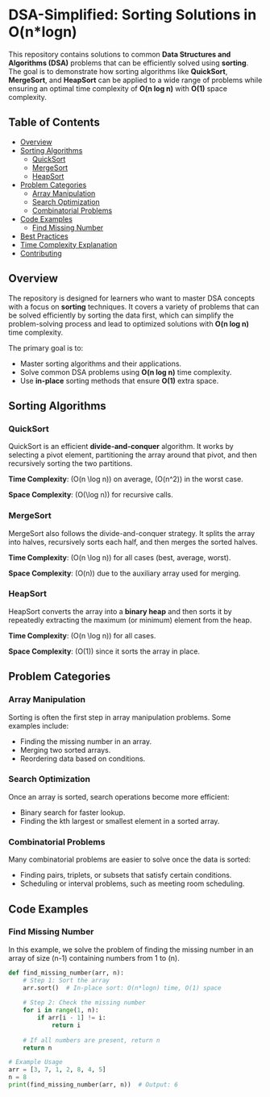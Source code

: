 # DSA-Simplified: Sorting Solutions in O(n*logn)

This repository contains solutions to common **Data Structures and Algorithms (DSA)** problems that can be efficiently solved using **sorting**. The goal is to demonstrate how sorting algorithms like **QuickSort**, **MergeSort**, and **HeapSort** can be applied to a wide range of problems while ensuring an optimal time complexity of **O(n log n)** with **O(1)** space complexity.

## Table of Contents

- [Overview](#overview)
- [Sorting Algorithms](#sorting-algorithms)
  - [QuickSort](#quicksort)
  - [MergeSort](#mergesort)
  - [HeapSort](#heapsort)
- [Problem Categories](#problem-categories)
  - [Array Manipulation](#array-manipulation)
  - [Search Optimization](#search-optimization)
  - [Combinatorial Problems](#combinatorial-problems)
- [Code Examples](#code-examples)
  - [Find Missing Number](#find-missing-number)
- [Best Practices](#best-practices)
- [Time Complexity Explanation](#time-complexity-explanation)
- [Contributing](#contributing)

## Overview

The repository is designed for learners who want to master DSA concepts with a focus on **sorting** techniques. It covers a variety of problems that can be solved efficiently by sorting the data first, which can simplify the problem-solving process and lead to optimized solutions with **O(n log n)** time complexity.

The primary goal is to:
- Master sorting algorithms and their applications.
- Solve common DSA problems using **O(n log n)** time complexity.
- Use **in-place** sorting methods that ensure **O(1)** extra space.

## Sorting Algorithms

### QuickSort
QuickSort is an efficient **divide-and-conquer** algorithm. It works by selecting a pivot element, partitioning the array around that pivot, and then recursively sorting the two partitions.

**Time Complexity**: \(O(n \log n)\) on average, \(O(n^2)\) in the worst case.

**Space Complexity**: \(O(\log n)\) for recursive calls.

### MergeSort
MergeSort also follows the divide-and-conquer strategy. It splits the array into halves, recursively sorts each half, and then merges the sorted halves.

**Time Complexity**: \(O(n \log n)\) for all cases (best, average, worst).

**Space Complexity**: \(O(n)\) due to the auxiliary array used for merging.

### HeapSort
HeapSort converts the array into a **binary heap** and then sorts it by repeatedly extracting the maximum (or minimum) element from the heap.

**Time Complexity**: \(O(n \log n)\) for all cases.

**Space Complexity**: \(O(1)\) since it sorts the array in place.

## Problem Categories

### Array Manipulation
Sorting is often the first step in array manipulation problems. Some examples include:
- Finding the missing number in an array.
- Merging two sorted arrays.
- Reordering data based on conditions.

### Search Optimization
Once an array is sorted, search operations become more efficient:
- Binary search for faster lookup.
- Finding the kth largest or smallest element in a sorted array.

### Combinatorial Problems
Many combinatorial problems are easier to solve once the data is sorted:
- Finding pairs, triplets, or subsets that satisfy certain conditions.
- Scheduling or interval problems, such as meeting room scheduling.

## Code Examples

### Find Missing Number

In this example, we solve the problem of finding the missing number in an array of size \(n-1\) containing numbers from 1 to \(n\).

```python
def find_missing_number(arr, n):
    # Step 1: Sort the array
    arr.sort()  # In-place sort: O(n*logn) time, O(1) space
    
    # Step 2: Check the missing number
    for i in range(1, n):
        if arr[i - 1] != i:
            return i
    
    # If all numbers are present, return n
    return n

# Example Usage
arr = [3, 7, 1, 2, 8, 4, 5]
n = 8
print(find_missing_number(arr, n))  # Output: 6
